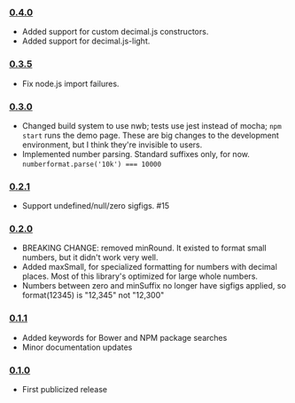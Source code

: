 ### [0.4.0](https://github.com/erosson/swarm-numberformat/releases/tag/v0.4.0)

- Added support for custom decimal.js constructors.
- Added support for decimal.js-light.

### [0.3.5](https://github.com/erosson/swarm-numberformat/releases/tag/v0.3.5)

- Fix node.js import failures.

### [0.3.0](https://github.com/erosson/swarm-numberformat/releases/tag/v0.3.0)

- Changed build system to use nwb; tests use jest instead of mocha; `npm start` runs the demo page. These are big changes to the development environment, but I think they're invisible to users.
- Implemented number parsing. Standard suffixes only, for now. `numberformat.parse('10k') === 10000`

### [0.2.1](https://github.com/erosson/swarm-numberformat/releases/tag/v0.2.1)

- Support undefined/null/zero sigfigs. #15

### [0.2.0](https://github.com/erosson/swarm-numberformat/releases/tag/v0.2.0)

- BREAKING CHANGE: removed minRound. It existed to format small numbers, but it didn't work very well.
- Added maxSmall, for specialized formatting for numbers with decimal places. Most of this library's optimized for large whole numbers.
- Numbers between zero and minSuffix no longer have sigfigs applied, so format(12345) is "12,345" not "12,300"

### [0.1.1](https://github.com/erosson/swarm-numberformat/releases/tag/v0.1.1)

- Added keywords for Bower and NPM package searches
- Minor documentation updates

### [0.1.0](https://github.com/erosson/swarm-numberformat/releases/tag/v0.1.0)

- First publicized release
